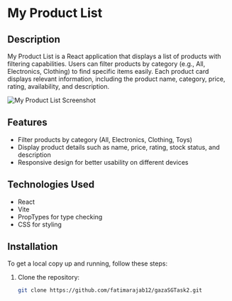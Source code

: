# My Product List

## Description
My Product List is a React application that displays a list of products with filtering capabilities. Users can filter products by category (e.g., All, Electronics, Clothing) to find specific items easily. Each product card displays relevant information, including the product name, category, price, rating, availability, and description.

![My Product List Screenshot](https://github.com/fatimarajab12/gazaSGTask2/screenshot.png) <!-- Update with your actual image URL -->

## Features
- Filter products by category (All, Electronics, Clothing, Toys)
- Display product details such as name, price, rating, stock status, and description
- Responsive design for better usability on different devices

## Technologies Used
- React
- Vite
- PropTypes for type checking
- CSS for styling

## Installation
To get a local copy up and running, follow these steps:

1. Clone the repository:
   ```bash
   git clone https://github.com/fatimarajab12/gazaSGTask2.git
